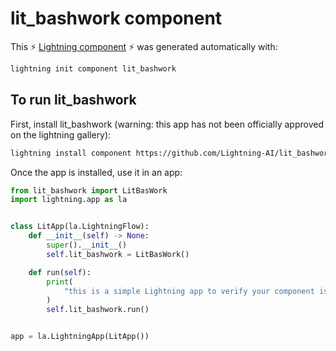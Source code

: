 # lit_bashwork component

This ⚡ [Lightning component](lightning.ai) ⚡ was generated automatically with:

```bash
lightning init component lit_bashwork
```

## To run lit_bashwork

First, install lit_bashwork (warning: this app has not been officially approved on the lightning gallery):

```bash
lightning install component https://github.com/Lightning-AI/lit_bashwork
```

Once the app is installed, use it in an app:

```python
from lit_bashwork import LitBasWork
import lightning.app as la


class LitApp(la.LightningFlow):
    def __init__(self) -> None:
        super().__init__()
        self.lit_bashwork = LitBasWork()

    def run(self):
        print(
            "this is a simple Lightning app to verify your component is working as expected"
        )
        self.lit_bashwork.run()


app = la.LightningApp(LitApp())
```
